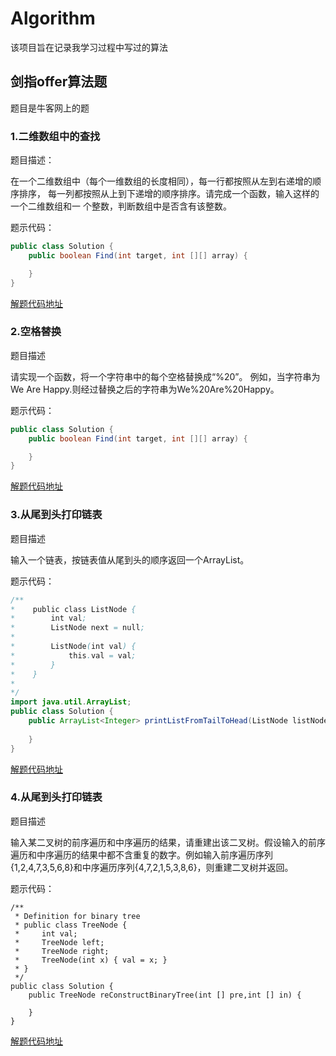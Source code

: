 # Algorithm

该项目旨在记录我学习过程中写过的算法

## 剑指offer算法题

题目是牛客网上的题

### 1.二维数组中的查找

题目描述：

在一个二维数组中（每个一维数组的长度相同），每一行都按照从左到右递增的顺序排序，
每一列都按照从上到下递增的顺序排序。请完成一个函数，输入这样的一个二维数组和一
个整数，判断数组中是否含有该整数。

题示代码：

```java
public class Solution {
    public boolean Find(int target, int [][] array) {

    }
}
```


[解题代码地址](https://github.com/gyhdx/Algorithm/blob/master/src/wf/jianzhi_offer/%E4%BA%8C%E7%BB%B4%E6%95%B0%E7%BB%84%E4%B8%AD%E6%9F%A5%E6%89%BE.java) 

### 2.空格替换

题目描述

请实现一个函数，将一个字符串中的每个空格替换成“%20”。
例如，当字符串为We Are Happy.则经过替换之后的字符串为We%20Are%20Happy。

题示代码：

```java
public class Solution {
    public boolean Find(int target, int [][] array) {

    }
}
```

[解题代码地址](https://github.com/gyhdx/Algorithm/blob/master/src/wf/jianzhi_offer/%E6%9B%BF%E6%8D%A2%E7%A9%BA%E6%A0%BC.java) 

### 3.从尾到头打印链表

题目描述

输入一个链表，按链表值从尾到头的顺序返回一个ArrayList。

题示代码：

```java
/**
*    public class ListNode {
*        int val;
*        ListNode next = null;
*
*        ListNode(int val) {
*            this.val = val;
*        }
*    }
*
*/
import java.util.ArrayList;
public class Solution {
    public ArrayList<Integer> printListFromTailToHead(ListNode listNode) {
        
    }
}
```

[解题代码地址](https://github.com/gyhdx/Algorithm/blob/master/src/wf/jianzhi_offer/%E4%BB%8E%E5%B0%BE%E5%88%B0%E5%A4%B4%E6%89%93%E5%8D%B0%E9%93%BE%E8%A1%A8.java) 

### 4.从尾到头打印链表

题目描述

输入某二叉树的前序遍历和中序遍历的结果，请重建出该二叉树。假设输入的前序遍历和中序遍历的结果中都不含重复的数字。例如输入前序遍历序列{1,2,4,7,3,5,6,8}和中序遍历序列{4,7,2,1,5,3,8,6}，则重建二叉树并返回。

题示代码：

    /**
     * Definition for binary tree
     * public class TreeNode {
     *     int val;
     *     TreeNode left;
     *     TreeNode right;
     *     TreeNode(int x) { val = x; }
     * }
     */
    public class Solution {
        public TreeNode reConstructBinaryTree(int [] pre,int [] in) {
            
        }
    }

[解题代码地址](https://github.com/gyhdx/Algorithm/blob/master/src/wf/jianzhi_offer/%E9%87%8D%E5%BB%BA%E4%BA%8C%E5%8F%89%E6%A0%91.java ) 



